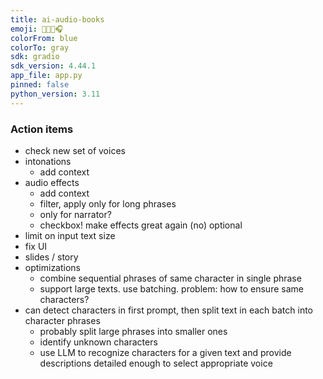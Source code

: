 ```yaml
---
title: ai-audio-books
emoji: 📕👨‍💻🎧
colorFrom: blue
colorTo: gray
sdk: gradio
sdk_version: 4.44.1
app_file: app.py
pinned: false
python_version: 3.11
---
```


### Action items
- check new set of voices
- intonations
    - add context 
- audio effects
    - add context
    - filter, apply only for long phrases
    - only for narrator?
    - checkbox! make effects great again (no) optional
- limit on input text size
- fix UI
- slides / story
- optimizations
    - combine sequential phrases of same character in single phrase
    - support large texts. use batching. problem: how to ensure same characters?
- can detect characters in first prompt, then split text in each batch into character phrases
    - probably split large phrases into smaller ones
    - identify unknown characters
    - use LLM to recognize characters for a given text and provide descriptions detailed enough to select appropriate voice

